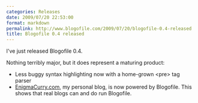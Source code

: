 ```yaml
---
categories: Releases
date: 2009/07/20 22:53:00
format: markdown
permalink: http://www.blogofile.com/2009/07/20/blogofile-0.4-released
title: Blogofile 0.4 released
---
```

I've just released Blogofile 0.4. 

Nothing terribly major, but it does represent a maturing product:

 * Less buggy syntax highlighting now with a home-grown &lt;pre&gt; tag parser
 * [EnigmaCurry.com](http://www.enigmacurry.com), my personal blog, is now powered by Blogofile. This shows that real blogs can and do run Blogofile.
 